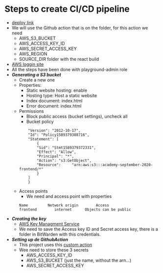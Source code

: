 # Steps to create CI/CD pipeline
- [deploy link](http://academy-september-2020-frontend.s3-website.eu-west-2.amazonaws.com/asdf) 
- We will use the Github action that is on the folder, for this action we need 
    - AWS_S3_BUCKET
    - AWS_ACCESS_KEY_ID
    - AWS_SECRET_ACCESS_KEY
    - AWS_REGION
    - SOURCE_DIR folder with the react build 
- [AWS loggin site](https://codurance-sso.awsapps.com/start/)
- All the steps have been done with playground-admin role
- ***Generating a S3 bucket***
    - Create a new one
    - Properties:
        - Static website hosting: enable
        - Hosting type: Host a static website
        - Index document: index.html
        - Error document: index.html
    - Permissions
        - Block public access (bucket settings), uncheck all
        - Bucket policy 
        ```{
            "Version": "2012-10-17",
            "Id": "Policy1589379388716",
            "Statement": [
                {
                "Sid": "Stmt1589379372331",
                "Effect": "Allow",
                "Principal": "*",
                "Action": "s3:GetObject",
                "Resource":     "arn:aws:s3:::academy-september-2020-frontend/*"
                }
            ]   
            }
        ```
    - Access points
        - We need and access point with properties
        ```
        Name         Network origin        Access
        frontend        internet      Objects can be public
        ```
- ***Creating the key***
    - [AWS Key Managment Service](https://eu-west-2.console.aws.amazon.com/kms/home?region=eu-west-2#/kms/home)
    - We need to save the Access key ID and Secret access key, there is a folder in BitWarden with this credentials.
- ***Setting up de GithubAction***
    - This project uses this [custom action](https://github.com/marketplace/actions/react-deploy-to-s3)
    - Wee need to store these 3 secrets
        - AWS_ACCESS_KEY_ID
        - AWS_S3_BUCKET (just the name, without the arn...)
        - AWS_SECRET_ACCESS_KEY




